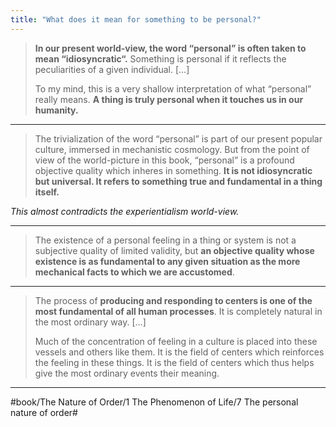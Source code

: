 ```yaml
---
title: "What does it mean for something to be personal?"
---
```


> **In our present world-view, the word “personal” is often taken to mean “idiosyncratic“.** Something is personal if it reflects the peculiarities of a given individual. […]
> 
> To my mind, this is a very shallow interpretation of what “personal” really means. **A thing is truly personal when it touches us in our humanity.**

---

> The trivialization of the word “personal” is part of our present popular culture, immersed in mechanistic cosmology. But from the point of view of the world-picture in this book, “personal” is a profound objective quality which inheres in something. **It is not idiosyncratic but universal. It refers to something true and fundamental in a thing itself.**

*This almost contradicts the experientialism world-view.*

---

> The existence of a personal feeling in a thing or system is not a subjective quality of limited validity, but **an objective quality whose existence is as fundamental to any given situation as the more mechanical facts to which we are accustomed**.

---

> The process of **producing and responding to centers is one of the most fundamental of all human processes**. It is completely natural in the most ordinary way. […]
> 
> Much of the concentration of feeling in a culture is placed into these vessels and others like them. It is the field of centers which reinforces the feeling in these things. It is the field of centers which thus helps give the most ordinary events their meaning.

---

#book/The Nature of Order/1 The Phenomenon of Life/7 The personal nature of order#